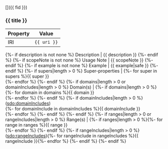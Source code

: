 []({{ fid }})
### {{ title }}
Property | Value
--- | ---
IRI | `{{ uri }}`
{%- if description is not none %}
Description | {{ description }}
{%- endif %}
{%- if scopeNote is not none %}
Usage Note | {{ scopeNote }}
{%- endif %}
{%- if example is not none %}
Example | {{ example|safe }}
{%- endif %}
{%- if supers|length > 0 %}
Super-properties | {%- for super in supers %}{{ super }}<br />{%- endfor %}
{%- endif %}
{%- if domains|length > 0 or domainIncludes|length > 0 %}
Domain(s) | {%- if domains|length > 0 %}{%- for domain in domains %}{{ domain }}<br />{%- endfor %}
{%- endif %}
{%- if domainIncludes|length > 0 %}
([sdo:domainIncludes](https://schema.org/domainIncludes))<br />{%- for domainInclude in domainIncludes %}{{ domainInclude }}<br />{%- endfor %}
{%- endif %}
{%- endif %}
{%- if ranges|length > 0 or rangeIncludes|length > 0 %}
Range(s) | {%- if ranges|length > 0 %}{%- for range in ranges %}{{ range }}<br />{%- endfor %}
{%- endif %}
{%- if rangeIncludes|length > 0 %}
([sdo:rangeIncludes](https://schema.org/domainIncludes)){%- for rangeInclude in rangeIncludes %}{{ rangeInclude }}{%- endfor %}
{%- endif %}
{%- endif %}
